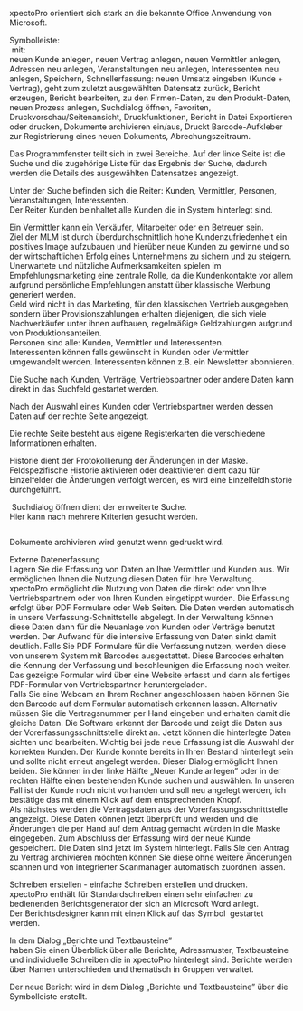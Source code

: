 <!DOCTYPE html>
<html>
<head>
<meta charset="utf-8">
<meta name="viewport" content="width=device-width, initial-scale=1.0">
<title>700_Einführung_Oberfläche.md</title>
<link rel="stylesheet" href="https://stackedit.io/res-min/themes/base.css" />
<script type="text/javascript" src="https://cdn.mathjax.org/mathjax/latest/MathJax.js?config=TeX-AMS_HTML"></script>
</head>
<body><div class="container"><p>xpectoPro orientiert sich stark an die bekannte Office Anwendung von Microsoft. </p>

<p>Symbolleiste:  <br>
<img src="http://xpecto.github.io/docs/img/img_1425898224803.png" alt="" title=""> mit: <br>
neuen Kunde anlegen, neuen Vertrag anlegen, neuen Vermittler anlegen, Adressen neu anlegen, Veranstaltungen neu anlegen, Interessenten neu anlegen, Speichern, Schnellerfassung: neuen Umsatz eingeben (Kunde + Vertrag), geht zum zuletzt ausgewählten Datensatz zurück, Bericht erzeugen, Bericht bearbeiten, zu den Firmen-Daten, zu den Produkt-Daten, neuen Prozess anlegen, Suchdialog öffnen, Favoriten, Druckvorschau/Seitenansicht, Druckfunktionen, Bericht in Datei Exportieren oder drucken, Dokumente archivieren ein/aus, Druckt Barcode-Aufkleber zur Registrierung eines neuen Dokuments, Abrechungszeitraum.</p>

<p>Das Programmfenster teilt sich in zwei Bereiche. Auf der linke Seite ist die Suche und die zugehörige Liste für das Ergebnis der Suche, dadurch werden die Details des ausgewählten Datensatzes angezeigt. </p>

<p>Unter der Suche befinden sich die Reiter: Kunden, Vermittler, Personen, Veranstaltungen, Interessenten. <br>
Der Reiter Kunden beinhaltet alle Kunden die in System hinterlegt sind.</p>

<p>Ein Vermittler kann ein Verkäufer, Mitarbeiter oder ein Betreuer sein. <br>
Ziel der MLM ist durch überdurchschnittlich hohe Kundenzufriedenheit ein positives Image aufzubauen und hierüber neue Kunden zu gewinne und so der wirtschaftlichen Erfolg eines Unternehmens zu sichern und zu steigern. Unerwartete und nützliche Aufmerksamkeiten spielen im Empfehlungsmarketing eine zentrale Rolle, da die Kundenkontakte vor allem aufgrund persönliche Empfehlungen anstatt über klassische Werbung generiert werden. <br>
Geld wird nicht in das Marketing, für den klassischen Vertrieb ausgegeben, sondern über Provisionszahlungen erhalten diejenigen, die sich viele Nachverkäufer unter ihnen aufbauen, regelmäßige Geldzahlungen aufgrund von Produktionsanteilen. <br>
Personen sind alle: Kunden, Vermittler und Interessenten. <br>
Interessenten können falls gewünscht in Kunden oder Vermittler umgewandelt werden. Interessenten können z.B. ein Newsletter abonnieren.</p>

<p>Die Suche nach Kunden, Verträge, Vertriebspartner oder andere Daten kann direkt in das Suchfeld gestartet werden. <br>
 <img src="http://xpecto.github.io/docs/img/img_1425898635719.png" alt="" title=""></p>

<p>Nach der Auswahl eines Kunden oder Vertriebspartner werden dessen Daten auf der rechte Seite angezeigt.</p>

<p>Die rechte Seite besteht aus eigene Registerkarten die verschiedene Informationen erhalten.</p>

<p><img src="http://xpecto.github.io/docs/img/img_1425902226633.png" alt="" title=""> <br>
Historie dient der Protokollierung der Änderungen in der Maske. <br>
Feldspezifische Historie aktivieren oder deaktivieren dient dazu für Einzelfelder die Änderungen verfolgt werden, es wird eine Einzelfeldhistorie durchgeführt.</p>

<p><img src="http://xpecto.github.io/docs/img/img_1425904888810.png" alt="" title=""> Suchdialog öffnen dient der errweiterte Suche. <br>
Hier kann nach mehrere Kriterien gesucht werden.</p>

<p><img src="http://xpecto.github.io/docs/img/img_1425898083616.png" alt="" title=""></p>

<p>Dokumente archivieren wird genutzt wenn gedruckt wird. </p>

<p>Externe Datenerfassung <br>
Lagern Sie die Erfassung von Daten an Ihre Vermittler und Kunden aus. Wir ermöglichen Ihnen die Nutzung diesen Daten für Ihre Verwaltung.  <br>
xpectoPro ermöglicht die Nutzung von Daten die direkt oder von Ihre Vertriebspartnern oder von Ihren Kunden eingetippt wurden. Die Erfassung erfolgt über PDF Formulare oder Web Seiten. Die Daten werden automatisch in unsere Verfassung-Schnittstelle abgelegt. In der Verwaltung können diese Daten dann für die Neuanlage von Kunden oder Verträge benutzt werden. Der Aufwand für die intensive Erfassung von Daten sinkt damit deutlich. Falls Sie PDF Formulare für die Verfassung nutzen, werden diese von unserem System mit Barcodes ausgestattet. Diese Barcodes erhalten die Kennung der Verfassung und beschleunigen die Erfassung noch weiter. Das gezeigte Formular wird über eine Website erfasst und dann als fertiges PDF-Formular von Vertriebspartner heruntergeladen.  <br>
Falls Sie eine Webcam an Ihrem Rechner angeschlossen haben können Sie den Barcode auf dem Formular automatisch erkennen lassen. Alternativ müssen Sie die Vertragsnummer per Hand eingeben und erhalten damit die gleiche Daten. Die Software erkennt der Barcode und zeigt die Daten aus der Vorerfassungsschnittstelle direkt an. Jetzt können die hinterlegte Daten sichten und bearbeiten. Wichtig bei jede neue Erfassung ist die Auswahl der korrekten Kunden. Der Kunde konnte bereits in Ihren Bestand hinterlegt sein und sollte nicht erneut angelegt werden. Dieser Dialog ermöglicht Ihnen beiden. Sie können in der linke Hälfte „Neuer Kunde anlegen” oder in der rechten Hälfte einen bestehenden Kunde suchen und auswählen. In unseren Fall ist der Kunde noch nicht vorhanden und soll neu angelegt werden, ich bestätige das mit einem Klick auf dem entsprechenden Knopf. <br>
Als nächstes werden die Vertragsdaten aus der Vorerfassungsschnittstelle angezeigt. Diese Daten können jetzt überprüft und werden und die Änderungen die per Hand auf dem Antrag gemacht würden in die Maske eingegeben. Zum Abschluss der Erfassung wird der neue Kunde gespeichert. Die Daten sind jetzt im System hinterlegt. Falls Sie den Antrag zu Vertrag archivieren möchten können Sie diese ohne weitere Änderungen scannen und von integrierter Scanmanager automatisch zuordnen lassen.</p>

<p>Schreiben erstellen - einfache Schreiben erstellen und drucken. <br>
xpectoPro enthält für Standardschreiben einen sehr einfachen zu bedienenden Berichtsgenerator der sich an Microsoft Word anlegt. <br>
Der Berichtsdesigner kann mit einen Klick auf das Symbol <img src="http://xpecto.github.io/docs/img/img_1427209316556.png" alt="" title=""> gestartet werden.</p>

<p>In dem Dialog „Berichte und Textbausteine”  <br>
<img src="http://xpecto.github.io/docs/img/img_1427209507608.png" alt="" title=""> <br>
haben Sie einen Überblick über alle Berichte, Adressmuster, Textbausteine und individuelle Schreiben die in xpectoPro hinterlegt sind. Berichte werden über Namen unterschieden und thematisch in Gruppen verwaltet.</p>

<p>Der neue Bericht wird in dem Dialog „Berichte und Textbausteine” über die Symbolleiste erstellt. <img src="http://xpecto.github.io/docs/img/img_1427209711358.png" alt="" title=""></p></div></body>
</html>